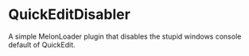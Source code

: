 # QuickEditDisabler
A simple MelonLoader plugin that disables the stupid windows console default of QuickEdit.
